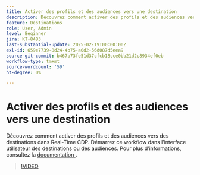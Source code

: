 ```yaml
---
title: Activer des profils et des audiences vers une destination
description: Découvrez comment activer des profils et des audiences vers des destinations dans Real-Time CDP.
feature: Destinations
role: User, Admin
level: Beginner
jira: KT-8483
last-substantial-update: 2025-02-19T00:00:00Z
exl-id: 659e7739-8d24-4b75-a0d2-56d087d5eea9
source-git-commit: b467b73fe51d37cfcb18cce0bb21d2c8934ef0eb
workflow-type: tm+mt
source-wordcount: '59'
ht-degree: 0%

---
```


# Activer des profils et des audiences vers une destination

Découvrez comment activer des profils et des audiences vers des destinations dans Real-Time CDP.  Démarrez ce workflow dans l’interface utilisateur des destinations ou des audiences. Pour plus d’informations, consultez la [ documentation ](https://experienceleague.adobe.com/fr/docs/experience-platform/destinations/ui/activate/activation-overview).

>[!VIDEO](https://video.tv.adobe.com/v/3418824/?learn=on&enablevpops&captions=fre_fr)

